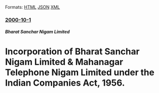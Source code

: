 
Formats: [HTML](/news/2000/10/1/incorporation-of-bharat-sanchar-nigam-limited-mahanagar-telephone-nigam-limited-under-the-indian-companies-act-1956.html)  [JSON](/news/2000/10/1/incorporation-of-bharat-sanchar-nigam-limited-mahanagar-telephone-nigam-limited-under-the-indian-companies-act-1956.json)  [XML](/news/2000/10/1/incorporation-of-bharat-sanchar-nigam-limited-mahanagar-telephone-nigam-limited-under-the-indian-companies-act-1956.xml)  

### [2000-10-1](/news/2000/10/1/index.md)

##### Bharat Sanchar Nigam Limited
#  Incorporation of Bharat Sanchar Nigam Limited & Mahanagar Telephone Nigam Limited under the Indian Companies Act, 1956.



